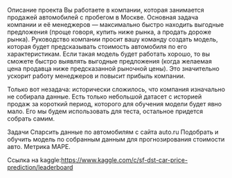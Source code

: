 Описание проекта
Вы работаете в компании, которая занимается продажей автомобилей с пробегом в Москве.
Основная задача компании и её менеджеров — максимально быстро находить выгодные предложения (проще говоря, купить ниже рынка, а продать дороже рынка).
Руководство компании просит вашу команду создать модель, которая будет предсказывать стоимость автомобиля по его характеристикам.
Если такая модель будет работать хорошо, то вы сможете быстро выявлять выгодные предложения (когда желаемая цена продавца ниже предсказанной рыночной цены). Это значительно ускорит работу менеджеров и повысит прибыль компании.

Только вот незадача: исторически сложилось, что компания изначально не собирала данные.
Есть только небольшой датасет с историей продаж за короткий период, которого для обучения модели будет явно мало. Его мы будем использовать для теста, остальное придется собрать самим.

Задачи
Спарсить данные по автомобилям с сайта auto.ru
Подобрать и обучить модель по собранным данным для прогнозирования стоимости авто. Метрика MAPE.

Ссылка на kaggle:https://www.kaggle.com/c/sf-dst-car-price-prediction/leaderboard
